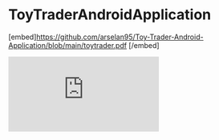 # ToyTraderAndroidApplication

[embed]https://github.com/arselan95/Toy-Trader-Android-Application/blob/main/toytrader.pdf [/embed]

![some discription](https://github.com/arselan95/Toy-Trader-Android-Application/blob/main/toytrader.pdf)

